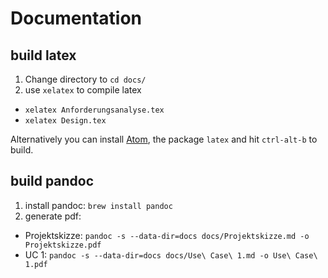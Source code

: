 # Documentation
## build latex
1. Change directory to `cd docs/`
2. use `xelatex` to compile latex
  - `xelatex Anforderungsanalyse.tex`
  - `xelatex Design.tex`

Alternatively you can install [Atom](http://www.atom.io), the package `latex` and hit `ctrl-alt-b` to build.

## build pandoc
1. install pandoc: `brew install pandoc`
2. generate pdf:
  - Projektskizze: `pandoc -s --data-dir=docs docs/Projektskizze.md -o Projektskizze.pdf`
  - UC 1: `pandoc -s --data-dir=docs docs/Use\ Case\ 1.md -o Use\ Case\ 1.pdf`
